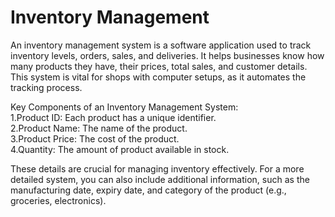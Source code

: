 # Inventory Management
An inventory management system is a software application used to track inventory levels, orders, sales, and deliveries. It helps businesses know how many products they have, their prices, total sales, and customer details. This system is vital for shops with computer setups, as it automates the tracking process.

Key Components of an Inventory Management System:<br>
1.Product ID: Each product has a unique identifier.<br>
2.Product Name: The name of the product.<br>
3.Product Price: The cost of the product.<br>
4.Quantity: The amount of product available in stock.<br>

These details are crucial for managing inventory effectively. For a more detailed system, you can also include additional information, such as the manufacturing date, expiry date, and category of the product (e.g., groceries, electronics).
